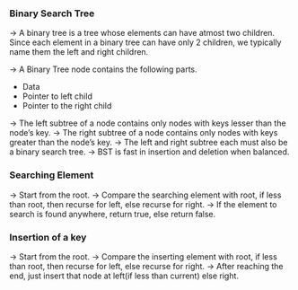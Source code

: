 <h3> Binary Search Tree </h3>

-> A binary tree is a tree whose elements can have atmost two children. Since each element in a binary tree can have only 2 children, we typically name them the left and right children. 

-> A Binary Tree node contains the following parts.
<ul>
<li> Data </li>
<li> Pointer to left child </li>
<li> Pointer to the right child </li>
</ul>

-> The left subtree of a node contains only nodes with keys lesser than the node’s key.
-> The right subtree of a node contains only nodes with keys greater than the node’s key.
-> The left and right subtree each must also be a binary search tree.
-> BST is fast in insertion and deletion when balanced.

<h3> Searching Element </h3>

-> Start from the root.
-> Compare the searching element with root, if less than root, then recurse for left, else recurse for right.
-> If the element to search is found anywhere, return true, else return false.

<h3> Insertion of a key  </h3>

-> Start from the root.
-> Compare the inserting element with root, if less than root, then recurse for left, else recurse for right.
-> After reaching the end, just insert that node at left(if less than current) else right.